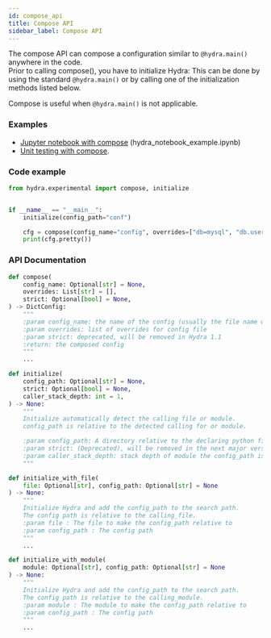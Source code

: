 ```yaml
---
id: compose_api
title: Compose API
sidebar_label: Compose API
---
```


The compose API can compose a configuration similar to `@hydra.main()` anywhere in the code.  
Prior to calling compose(), you have to initialize Hydra: This can be done by using the standard `@hydra.main()`
or by calling one of the initialization methods listed below.

Compose is useful when `@hydra.main()` is not applicable.
### Examples
 - [Jupyter notebook with compose](https://github.com/facebookresearch/hydra/tree/master/examples/jupyter-notebooks) (hydra_notebook_example.ipynb)
 - [Unit testing with compose](https://github.com/facebookresearch/hydra/tree/master/examples/advanced/hydra_app_example/tests/test_hydra_app.py).

### Code example
```python
from hydra.experimental import compose, initialize


if __name__ == "__main__":
    initialize(config_path="conf")

    cfg = compose(config_name="config", overrides=["db=mysql", "db.user=me"])
    print(cfg.pretty())
```
### API Documentation
```python
def compose(
    config_name: Optional[str] = None,
    overrides: List[str] = [],
    strict: Optional[bool] = None,
) -> DictConfig:
    """
    :param config_name: the name of the config (usually the file name without the .yaml extension)
    :param overrides: list of overrides for config file
    :param strict: deprecated, will be removed in Hydra 1.1
    :return: the composed config
    """
    ...

def initialize(
    config_path: Optional[str] = None,
    strict: Optional[bool] = None,
    caller_stack_depth: int = 1,
) -> None:
    """
    Initialize automatically detect the calling file or module.
    config_path is relative to the detected calling for or module.

    :param config_path: A directory relative to the declaring python file or module
    :param strict: (Deprecated), will be removed in the next major version
    :param caller_stack_depth: stack depth of module the config_path is relative to
    """

def initialize_with_file(
    file: Optional[str], config_path: Optional[str] = None
) -> None:
    """
    Initialize Hydra and add the config_path to the search path.
    The config path is relative to the calling_file.
    :param file : The file to make the config_path relative to
    :param config_path : The config path
    """
    ...

def initialize_with_module(
    module: Optional[str], config_path: Optional[str] = None
) -> None:
    """
    Initialize Hydra and add the config_path to the search path.
    The config path is relative to the calling_module.
    :param module : The module to make the config_path relative to
    :param config_path : The config path
    """
    ...
```

